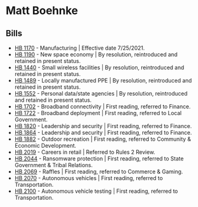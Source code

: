 # Matt Boehnke
## Bills
* [HB 1170](/bill/2021-22/hb/1170/) - Manufacturing | Effective date 7/25/2021.
* [HB 1190](/bill/2021-22/hb/1190/) - New space economy | By resolution, reintroduced and retained in present status.
* [HB 1440](/bill/2021-22/hb/1440/) - Small wireless facilities | By resolution, reintroduced and retained in present status.
* [HB 1489](/bill/2021-22/hb/1489/) - Locally manufactured PPE | By resolution, reintroduced and retained in present status.
* [HB 1552](/bill/2021-22/hb/1552/) - Personal data/state agencies | By resolution, reintroduced and retained in present status.
* [HB 1702](/bill/2021-22/hb/1702/) - Broadband connectivity | First reading, referred to Finance.
* [HB 1722](/bill/2021-22/hb/1722/) - Broadband deployment | First reading, referred to Local Government.
* [HB 1820](/bill/2021-22/hb/1820/) - Leadership and security | First reading, referred to Finance.
* [HB 1864](/bill/2021-22/hb/1864/) - Leadership and security | First reading, referred to Finance.
* [HB 1882](/bill/2021-22/hb/1882/) - Outdoor recreation | First reading, referred to Community & Economic Development.
* [HB 2019](/bill/2021-22/hb/2019/) - Careers in retail | Referred to Rules 2 Review.
* [HB 2044](/bill/2021-22/hb/2044/) - Ransomware protection | First reading, referred to State Government & Tribal Relations.
* [HB 2069](/bill/2021-22/hb/2069/) - Raffles | First reading, referred to Commerce & Gaming.
* [HB 2070](/bill/2021-22/hb/2070/) - Autonomous vehicles | First reading, referred to Transportation.
* [HB 2100](/bill/2021-22/hb/2100/) - Autonomous vehicle testing | First reading, referred to Transportation.
